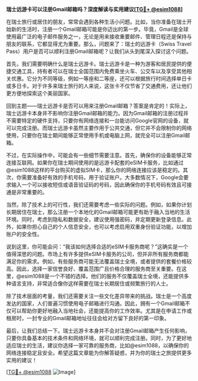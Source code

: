 **瑞士远游卡可以注册Gmail邮箱吗？深度解读与实用建议[[TG💪+ @esim1088](https://t.me/s/esim1088)]**

在瑞士旅行或居住的朋友，常常会遇到各种生活小问题。比如，当你准备在瑞士开始新的生活时，注册一个Gmail邮箱可能是你迈出的第一步。毕竟，Gmail是全球使用最广泛的电子邮件服务之一，无论是用来接收重要邮件、管理日程还是保持与朋友的联系，它都显得尤为重要。那么，问题来了：瑞士的远游卡（Swiss Travel Pass）用户是否可以顺利注册Gmail邮箱呢？让我们从头到尾深入探讨这个问题。

首先，我们需要明确什么是瑞士远游卡。瑞士远游卡是一种为游客和居民提供的便捷交通工具，持有者可以在瑞士全国范围内免费乘坐火车、公交车以及享受其他相关优惠。它分为不同等级，例如一等座和二等座，还可以根据旅行时间选择单日卡或多日卡。对于许多来瑞士旅行的人来说，这张卡不仅节省了交通费用，还让他们更方便地探索这个美丽国家。

回到主题——瑞士远游卡是否可以用来注册Gmail邮箱？答案是肯定的！实际上，瑞士远游卡本身并不影响你注册Gmail邮箱的能力。因为Gmail邮箱的注册过程并不需要特定的硬件支持，只要你有网络连接和一台能访问Google官网的设备，就可以完成注册。而瑞士远游卡虽然主要作用于公共交通，但它并不会限制你的网络使用，只要你在瑞士期间能够正常使用手机或电脑上网，就完全可以注册Gmail邮箱。

不过，在实际操作中，可能会有一些细节需要注意。首先，确保你的设备能够正常连接互联网。如果你在瑞士期间使用的是远游卡配套的eSIM卡服务，比如通过@esim1088这样的平台购买的虚拟SIM卡，那么你的网络连接应该是稳定的。其次，你需要准备好有效的手机号码，用于验证账户。大多数情况下，Google会要求输入一个可以接收短信或语音验证码的号码，因此确保你的手机号码有效且可接通是非常重要的。

当然，除了技术上的可行性，我们还需要考虑一些实际的问题。例如，如果你计划长期居住在瑞士，那么注册一个本地化的Gmail邮箱可能更有助于融入当地的生活环境。同时，考虑到隐私和数据安全，建议使用强密码，并定期更新登录信息。此外，如果你担心自己的个人信息安全，也可以考虑启用双重身份验证功能，以增加账户的安全性。

说到这里，你可能会问：“我该如何选择合适的eSIM卡服务商呢？”这确实是一个值得深思的问题。市场上有许多提供eSIM卡服务的公司，但并非所有服务商都能满足你的需求。例如，有些服务商可能无法覆盖瑞士全境，或者提供的套餐价格较高。因此，选择一家信誉良好、覆盖范围广且价格合理的服务商至关重要。在这里，@esim1088是一个不错的选择。他们的服务不仅覆盖瑞士全境，还能提供多种语言支持，非常适合像你这样需要在瑞士长期居住或频繁旅行的人士。

除了技术层面的考量，我们还需要关注一些文化差异带来的挑战。瑞士是一个高度发达的国家，人们普遍习惯使用电子邮箱进行沟通。因此，拥有一个Gmail邮箱不仅可以帮助你更好地融入当地社会，还能提高你的工作效率。尤其是在申请工作或租房时，一封专业的Gmail邮箱地址往往会给对方留下良好的第一印象。

最后，让我们总结一下。瑞士远游卡本身并不会对注册Gmail邮箱产生任何影响，只要你具备基本的技术条件和网络环境，就可以顺利完成注册。同时，为了更好地适应瑞士的生活，建议你选择一家可靠的服务商，比如@esim1088，以确保你的网络连接稳定且安全。希望这篇文章能为你解答疑惑，并为你的瑞士之旅提供更多实用的建议！

[[TG💪+ @esim1088](https://t.me/s/esim1088) ![Image](https://i.postimg.cc/4NQfJmqS/Snipaste-2025-05-13-00-14-12.png)]